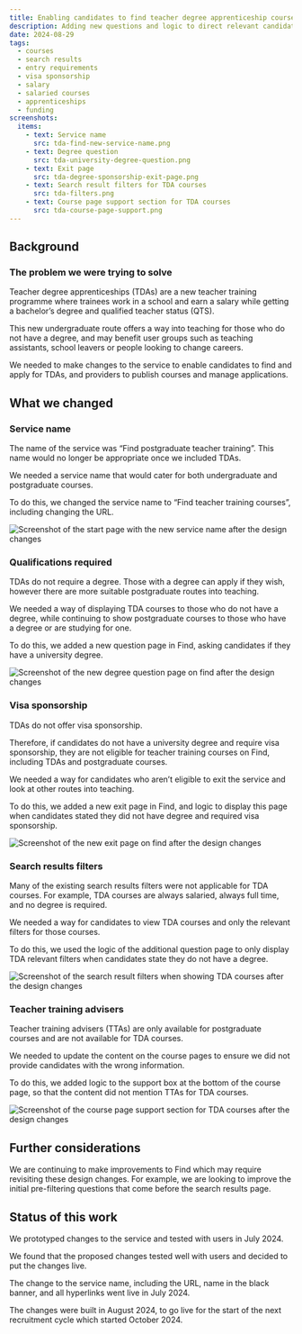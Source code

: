 ```yaml
---
title: Enabling candidates to find teacher degree apprenticeship courses
description: Adding new questions and logic to direct relevant candidates to undergraduate courses.
date: 2024-08-29
tags:
  - courses
  - search results
  - entry requirements
  - visa sponsorship
  - salary
  - salaried courses
  - apprenticeships
  - funding
screenshots:
  items:
    - text: Service name
      src: tda-find-new-service-name.png
    - text: Degree question
      src: tda-university-degree-question.png
    - text: Exit page
      src: tda-degree-sponsorship-exit-page.png
    - text: Search result filters for TDA courses
      src: tda-filters.png
    - text: Course page support section for TDA courses
      src: tda-course-page-support.png
---
```


## Background

### The problem we were trying to solve

Teacher degree apprenticeships (TDAs) are a new teacher training programme where trainees work in a school and earn a salary while getting a bachelor’s degree and qualified teacher status (QTS).

This new undergraduate route offers a way into teaching for those who do not have a degree, and may benefit user groups such as teaching assistants, school leavers or people looking to change careers.

We needed to make changes to the service to enable candidates to find and apply for TDAs, and providers to publish courses and manage applications.

## What we changed

### Service name

The name of the service was “Find postgraduate teacher training”. This name would no longer be appropriate once we included TDAs.

We needed a service name that would cater for both undergraduate and postgraduate courses.

To do this, we changed the service name to “Find teacher training courses”, including changing the URL.

![Screenshot of the start page with the new service name after the design changes](tda-find-new-service-name.png)

### Qualifications required

TDAs do not require a degree. Those with a degree can apply if they wish, however there are more suitable postgraduate routes into teaching.

We needed a way of displaying TDA courses to those who do not have a degree, while continuing to show postgraduate courses to those who have a degree or are studying for one.

To do this, we added a new question page in Find, asking candidates if they have a university degree.

![Screenshot of the new degree question page on find after the design changes](tda-university-degree-question.png)

### Visa sponsorship

TDAs do not offer visa sponsorship.

Therefore, if candidates do not have a university degree and require visa sponsorship, they are not eligible for teacher training courses on Find, including TDAs and postgraduate courses.

We needed a way for candidates who aren’t eligible to exit the service and look at other routes into teaching.

To do this, we added a new exit page in Find, and logic to display this page when candidates stated they did not have degree and required visa sponsorship.

![Screenshot of the new exit page on find after the design changes](tda-degree-sponsorship-exit-page.png)

### Search results filters

Many of the existing search results filters were not applicable for TDA courses. For example, TDA courses are always salaried, always full time, and no degree is required.

We needed a way for candidates to view TDA courses and only the relevant filters for those courses.

To do this, we used the logic of the additional question page to only display TDA relevant filters when candidates state they do not have a degree.

![Screenshot of the search result filters when showing TDA courses after the design changes](tda-filters.png)

### Teacher training advisers

Teacher training advisers (TTAs) are only available for postgraduate courses and are not available for TDA courses.

We needed to update the content on the course pages to ensure we did not provide candidates with the wrong information.

To do this, we added logic to the support box at the bottom of the course page, so that the content did not mention TTAs for TDA courses.

![Screenshot of the course page support section for TDA courses after the design changes](tda-course-page-support.png)

## Further considerations

We are continuing to make improvements to Find which may require revisiting these design changes. For example, we are looking to improve the initial pre-filtering questions that come before the search results page.

## Status of this work

We prototyped changes to the service and tested with users in July 2024.

We found that the proposed changes tested well with users and decided to put the changes live.

The change to the service name, including the URL, name in the black banner, and all hyperlinks went live in July 2024.

The changes were built in August 2024, to go live for the start of the next recruitment cycle which started October 2024.

